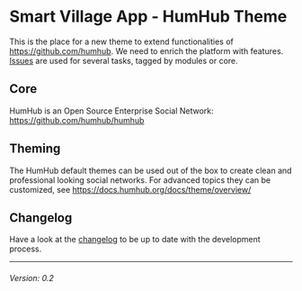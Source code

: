 # Smart Village App - HumHub Theme

This is the place for a new theme to extend functionalities of https://github.com/humhub. We need to enrich the platform with features. [Issues](https://github.com/ikuseiGmbH/smart-village-app-humhub-theme/issues) are used for several tasks, tagged by modules or core.

## Core

HumHub is an Open Source Enterprise Social Network: https://github.com/humhub/humhub

## Theming

The HumHub default themes can be used out of the box to create clean and professional looking social networks. For advanced topics they can be customized, see https://docs.humhub.org/docs/theme/overview/

## Changelog

Have a look at the [changelog](./CHANGELOG.md) to be up to date with the development process.

---

###### Version: 0.2
